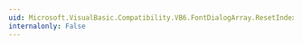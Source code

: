 ```yaml
---
uid: Microsoft.VisualBasic.Compatibility.VB6.FontDialogArray.ResetIndex(System.Windows.Forms.FontDialog)
internalonly: False
---
```

